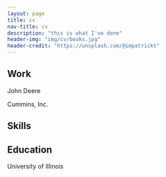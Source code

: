 ```yaml
---
layout: page
title: cv
nav-title: cv
description: "this is what I've done"
header-img: "img/cv/books.jpg"
header-credit: "https://unsplash.com/@impatrickt"
---
```


## Work
John Deere

Cummins, Inc.

## Skills

## Education
University of Illinois
